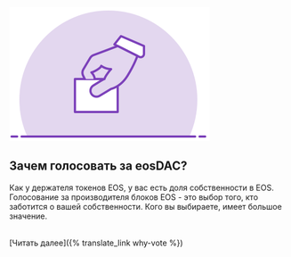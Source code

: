 ![Why Vote?](/assets/home/vote-for-dac.svg)

Зачем голосовать за eosDAC?
--------------------

Как у держателя токенов EOS, у вас есть доля собственности в EOS. Голосование за производителя блоков EOS - это выбор того, кто заботится о вашей собственности. Кого вы выбираете, имеет большое значение.
<br><br>

[Читать далее]({% translate_link why-vote %})
